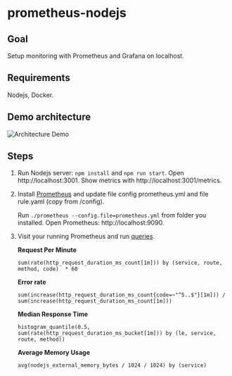 # prometheus-nodejs

## Goal 
Setup monitoring with Prometheus and Grafana on localhost.

## Requirements
Nodejs, Docker.

## Demo architecture
![Architecture  Demo](https://user-images.githubusercontent.com/62415557/165236947-11de6649-30d1-4324-b219-996ac800130c.png)

## Steps
1. Run Nodejs server: `npm install` and `npm run start`. Open http://localhost:3001. Show metrics with http://localhost:3001/metrics.
2. Install [Prometheus](https://prometheus.io/download/) and update file config prometheus.yml and file rule.yaml (copy from /config).

    Run `./prometheus --config.file=prometheus.yml` from folder you installed. Open Prometheus: http://localhost:9090.
3. Visit your running Prometheus and run [queries](https://prometheus.io/docs/prometheus/latest/querying/basics/).

    **Request Per Minute**
    
    `sum(rate(http_request_duration_ms_count[1m])) by (service, route, method, code)  * 60`
    
    **Error rate**
    
    `sum(increase(http_request_duration_ms_count{code=~"^5..$"}[1m])) /  sum(increase(http_request_duration_ms_count[1m]))`
    
    **Median Response Time**
    
    `histogram_quantile(0.5, sum(rate(http_request_duration_ms_bucket[1m])) by (le, service, route, method))`

    **Average Memory Usage**
    
    `avg(nodejs_external_memory_bytes / 1024 / 1024) by (service)`

